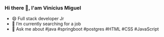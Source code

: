 ### Hi there 👋, I'am Vinícius Miguel

- 😄 Full stack developer Jr 
- 🔭 I’m currently searching for a job
- 💬 Ask me about #java #springboot #postgres #HTML #CSS #JavaScript
